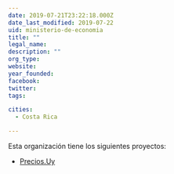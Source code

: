```yaml
---
date: 2019-07-21T23:22:18.000Z
date_last_modified: 2019-07-22
uid: ministerio-de-economia
title: ""
legal_name: 
description: ""
org_type: 
website: 
year_founded: 
facebook: 
twitter: 
tags:

cities: 
  - Costa Rica

---
```


Esta organización tiene los siguientes proyectos:

- [Precios.Uy](/i/precios-uy.html)
